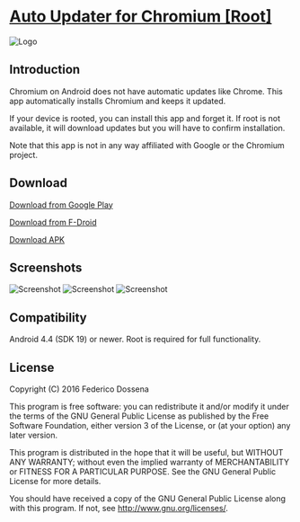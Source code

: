 # [Auto Updater for Chromium [Root]](http://fdossena.com/?p=chromium/index.frag)
![Logo](http://fdossena.com/chromium/icon.png) 

## Introduction

Chromium on Android does not have automatic updates like Chrome. This app automatically installs Chromium and keeps it updated.

If your device is rooted, you can install this app and forget it. If root is not available, it will download updates but you will have to confirm installation.

Note that this app is not in any way affiliated with Google or the Chromium project.

## Download
[Download from Google Play](https://play.google.com/store/apps/details?id=com.dosse.chromiumautoupdater)

[Download from F-Droid](https://f-droid.org/repository/browse/?fdid=com.dosse.chromiumautoupdater)

[Download APK](http://downloads.fdossena.com/geth.php?r=chromiumUpdater-apk)

## Screenshots
![Screenshot](http://fdossena.com/chromium/screen1.png)
![Screenshot](http://fdossena.com/chromium/screen2.png)
![Screenshot](http://fdossena.com/chromium/screen3.png)

## Compatibility
Android 4.4 (SDK 19) or newer. Root is required for full functionality.

## License
Copyright (C) 2016 Federico Dossena

This program is free software: you can redistribute it and/or modify
it under the terms of the GNU General Public License as published by
the Free Software Foundation, either version 3 of the License, or
(at your option) any later version.

This program is distributed in the hope that it will be useful,
but WITHOUT ANY WARRANTY; without even the implied warranty of
MERCHANTABILITY or FITNESS FOR A PARTICULAR PURPOSE.  See the
GNU General Public License for more details.

You should have received a copy of the GNU General Public License
along with this program.  If not, see <http://www.gnu.org/licenses/>.
